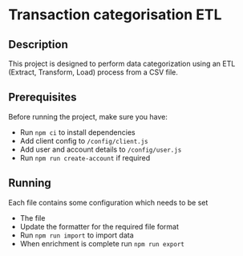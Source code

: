 # Transaction categorisation ETL

## Description

This project is designed to perform data categorization using an ETL (Extract, Transform, Load) process from a CSV file.

## Prerequisites

Before running the project, make sure you have:

- Run `npm ci` to install dependencies
- Add client config to `/config/client.js`
- Add user and account details to `/config/user.js`
- Run `npm run create-account` if required

## Running

Each file contains some configuration which needs to be set

- The file 
- Update the formatter for the required file format
- Run `npm run import` to import data
- When enrichment is complete run `npm run export`